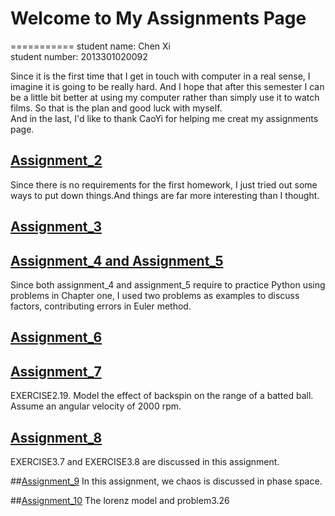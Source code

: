 # Welcome to My Assignments Page
===========
student name: Chen Xi   
student number: 2013301020092<br>


Since it is the first time that I get in touch with computer in a real sense, I imagine it is going to be really hard.
And I hope that after this semester I can be a little bit better at using my computer rather than simply use it to watch films. 
So that is the plan and good luck with myself.<br>
And in the last, I'd like to thank CaoYi for helping me creat my assignments page.


## [Assignment_2](https://github.com/ChenXi19/hello-world/blob/master/README.md)
Since there is no requirements for the first homework, I just tried out some ways to put down things.And things are far
more interesting than I thought.


## [Assignment_3](https://github.com/ChenXi19/assignment2/blob/master/README.md)


## [Assignment_4 and Assignment_5](https://github.com/ChenXi19/Assignment3)
Since both assignment_4 and assignment_5 require to practice Python using problems in Chapter one, I used two problems as examples to discuss factors, contributing errors in Euler method. 


## [Assignment_6](https://github.com/ChenXi19/computational_physics_assignments_2013301020092/blob/master/CANNON/README.md)


## [Assignment_7](https://github.com/ChenXi19/computational_physics_assignments_2013301020092/blob/master/Assignment_7/README.md)
EXERCISE2.19. Model the effect of backspin on the range of a batted ball. Assume an angular velocity of 2000 rpm.


## [Assignment_8](https://github.com/ChenXi19/computational_physics_assignments_2013301020092/blob/master/Assignment_8/README.md)
EXERCISE3.7 and EXERCISE3.8 are discussed in this assignment.

##[Assignment_9](https://github.com/ChenXi19/computational_physics_assignments_2013301020092/blob/master/Assignment_9/README.md)
In this assignment, we chaos is discussed in phase space.

##[Assignment_10](https://github.com/ChenXi19/computational_physics_assignments_2013301020092/blob/master/Assignment_10/README.md)
The lorenz model and problem3.26
